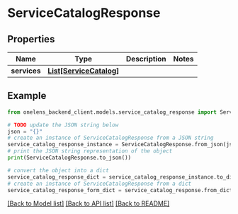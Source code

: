 # ServiceCatalogResponse


## Properties

Name | Type | Description | Notes
------------ | ------------- | ------------- | -------------
**services** | [**List[ServiceCatalog]**](ServiceCatalog.md) |  | 

## Example

```python
from onelens_backend_client.models.service_catalog_response import ServiceCatalogResponse

# TODO update the JSON string below
json = "{}"
# create an instance of ServiceCatalogResponse from a JSON string
service_catalog_response_instance = ServiceCatalogResponse.from_json(json)
# print the JSON string representation of the object
print(ServiceCatalogResponse.to_json())

# convert the object into a dict
service_catalog_response_dict = service_catalog_response_instance.to_dict()
# create an instance of ServiceCatalogResponse from a dict
service_catalog_response_form_dict = service_catalog_response.from_dict(service_catalog_response_dict)
```
[[Back to Model list]](../README.md#documentation-for-models) [[Back to API list]](../README.md#documentation-for-api-endpoints) [[Back to README]](../README.md)


